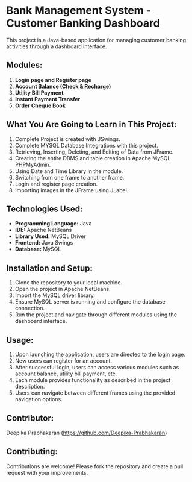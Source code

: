 # Bank Management System - Customer Banking Dashboard

This project is a Java-based application for managing customer banking activities through a dashboard interface.

## Modules:

1. **Login page and Register page**
2. **Account Balance (Check & Recharge)**
3. **Utility Bill Payment**
4. **Instant Payment Transfer**
5. **Order Cheque Book**

## What You Are Going to Learn in This Project:

1. Complete Project is created with JSwings.
2. Complete MYSQL Database Integrations with this project.
3. Retrieving, Inserting, Deleting, and Editing of Data from JFrame.
4. Creating the entire DBMS and table creation in Apache MySQL PHPMyAdmin.
5. Using Date and Time Library in the module.
6. Switching from one frame to another frame.
7. Login and register page creation.
8. Importing images in the JFrame using JLabel.

## Technologies Used:

- **Programming Language:** Java
- **IDE:** Apache NetBeans
- **Library Used:** MySQL Driver
- **Frontend:** Java Swings
- **Database:** MySQL

## Installation and Setup:

1. Clone the repository to your local machine.
2. Open the project in Apache NetBeans.
3. Import the MySQL driver library.
4. Ensure MySQL server is running and configure the database connection.
5. Run the project and navigate through different modules using the dashboard interface.

## Usage:

1. Upon launching the application, users are directed to the login page.
2. New users can register for an account.
3. After successful login, users can access various modules such as account balance, utility bill payment, etc.
4. Each module provides functionality as described in the project description.
5. Users can navigate between different frames using the provided navigation options.
   
## Contributor:
Deepika Prabhakaran (https://github.com/Deepika-Prabhakaran)

## Contributing:

Contributions are welcome! Please fork the repository and create a pull request with your improvements.



